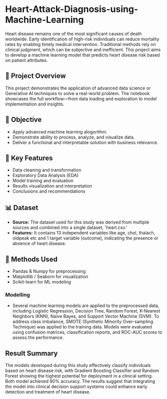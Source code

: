 # Heart-Attack-Diagnosis-using-Machine-Learning

Heart disease remains one of the most significant causes of death worldwide. Early identification of high-risk individuals can reduce mortality rates by enabling timely medical intervention. Traditional methods rely on clinical judgment, which can be subjective and inefficient. This project aims to develop a machine learning model that predicts heart disease risk based on patient attributes.


## 📌 Project Overview

This project demonstrates the application of advanced data science or Generative AI techniques to solve a real-world problem. The notebook showcases the full workflow—from data loading and exploration to model implementation and insights.

## 🎯 Objective

- Apply advanced machine learning alogorithm.
- Demonstrate ability to process, analyze, and visualize data.
- Deliver a functional and interpretable solution with business relevance.

## 🧠 Key Features

- Data cleaning and transformation
- Exploratory Data Analysis (EDA)
- Model training and evaluation
- Results visualization and interpretation
- Conclusions and recommendations

## 📊 Dataset

- **Source:**
   The dataset used for this study was derived from multiple sources and combined into a single dataset, 'heart.csv.'
- **Features:** It contains 13 independent variables like age, chol, thalach, oldpeak etc and 1 target variable (outcome), indicating the presence or absence of heart disease. 

## 🧪 Methods Used

- Pandas & Numpy for preprocessing
- Matplotlib / Seaborn for visualization
- Scikit-learn for ML modeling

### Modelling
- Several machine learning models are applied to the preprocessed data, including Logistic Regression, Decision Tree, Random Forest, K-Nearest Neighbors (KNN), Naive Bayes, and Support Vector Machine (SVM). To address class imbalance, SMOTE (Synthetic Minority Over-sampling Technique) was applied to the training data. Models were evaluated using confusion matrices, classification reports, and ROC-AUC scores to assess the performance.

## Result Summary
The models developed during this study effectively classify individuals based on heart disease risk, with Gradient Boosting Classifier and Random Forest showing the highest potential for deployment in a clinical setting. Both model achieved 90% accuracy. The results suggest that integrating the model into clinical decision support systems could enhance early detection and treatment of heart disease.


  
